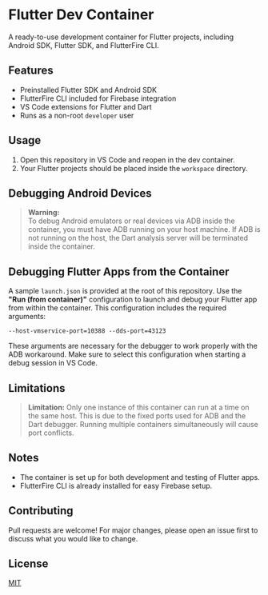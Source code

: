 # Flutter Dev Container

A ready-to-use development container for Flutter projects, including Android SDK, Flutter SDK, and FlutterFire CLI.

## Features

- Preinstalled Flutter SDK and Android SDK
- FlutterFire CLI included for Firebase integration
- VS Code extensions for Flutter and Dart
- Runs as a non-root `developer` user

## Usage

1. Open this repository in VS Code and reopen in the dev container.
2. Your Flutter projects should be placed inside the `workspace` directory.

## Debugging Android Devices

> **Warning:**  
> To debug Android emulators or real devices via ADB inside the container, you must have ADB running on your host machine. If ADB is not running on the host, the Dart analysis server will be terminated inside the container.

## Debugging Flutter Apps from the Container

A sample `launch.json` is provided at the root of this repository. Use the **"Run (from container)"** configuration to launch and debug your Flutter app from within the container. This configuration includes the required arguments:

```
--host-vmservice-port=10388 --dds-port=43123
```

These arguments are necessary for the debugger to work properly with the ADB workaround. Make sure to select this configuration when starting a debug session in VS Code.

## Limitations

> **Limitation:**
> Only one instance of this container can run at a time on the same host. This is due to the fixed ports used for ADB and the Dart debugger. Running multiple containers simultaneously will cause port conflicts.

## Notes

- The container is set up for both development and testing of Flutter apps.
- FlutterFire CLI is already installed for easy Firebase setup.

## Contributing
Pull requests are welcome! For major changes, please open an issue first to discuss what you would like to change.

## License
[MIT](LICENSE)
